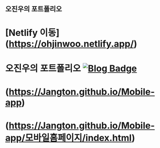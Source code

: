 ## 오진우의 포트폴리오
# [Netlify 이동] (https://ohjinwoo.netlify.app/) <br>
# 오진우의 포트폴리오 [![Blog Badge](http://img.shields.io/badge/-git-white?style=flat-square&logo=Git&link=https://Jangton.github.io)](https://Jangton.github.io)
# (https://Jangton.github.io/Mobile-app)
# (https://Jangton.github.io/Mobile-app/모바일홈페이지/index.html)
